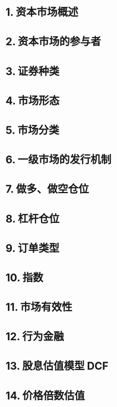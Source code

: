# 1. 资本市场概述

# 2. 资本市场的参与者
# 3. 证券种类
# 4. 市场形态
# 5. 市场分类
# 6. 一级市场的发行机制
# 7. 做多、做空仓位
# 8. 杠杆仓位
# 9. 订单类型
# 10. 指数
# 11. 市场有效性
# 12. 行为金融
# 13. 股息估值模型 DCF
# 14. 价格倍数估值